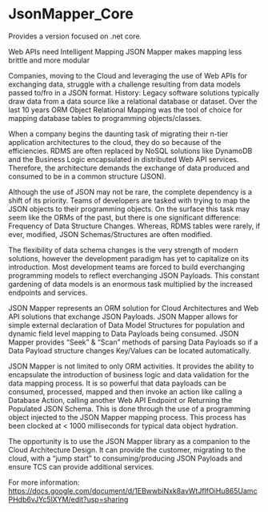 # JsonMapper_Core
Provides a version focused on .net core.



Web APIs need Intelligent Mapping
JSON Mapper makes mapping less brittle and more modular


Companies, moving to the Cloud and leveraging the use of Web APIs for exchanging data, struggle with a challenge resulting from data models passed to/fro in a JSON format. History: Legacy software solutions typically draw data from a data source like a relational database or dataset. Over the last 10 years ORM Object Relational Mapping was the tool of choice for mapping database tables to programming objects/classes.

When a company begins the daunting task of migrating their n-tier application architectures to the cloud, they do so because of the efficiencies. RDMS are often replaced by NoSQL solutions like DynamoDB and the Business Logic encapsulated in distributed Web API services. Therefore, the architecture demands the exchange of data produced and consumed to be in a common structure (JSON).

Although the use of JSON may not be rare, the complete dependency is a shift of its priority. Teams of developers are tasked with trying to map the JSON objects to their programming objects. On the surface this task may seem like the ORMs of the past, but there is one significant difference: Frequency of Data Structure Changes. Whereas, RDMS tables were rarely, if ever, modified, JSON Schemas/Structures are often modified.

The flexibility of data schema changes is the very strength of modern solutions, however the development paradigm has yet to capitalize on its introduction. Most development teams are forced to build everchanging programming models to reflect everchanging JSON Payloads. This constant gardening of data models is an enormous task multiplied by the increased endpoints and services.

JSON Mapper represents an ORM solution for Cloud Architectures and Web API solutions that exchange JSON Payloads. JSON Mapper allows for simple external declaration of Data Model Structures for population and dynamic field level mapping to Data Payloads being consumed. JSON Mapper provides “Seek” & “Scan” methods of parsing Data Payloads so if a Data Payload structure changes Key/Values can be located automatically.

JSON Mapper is not limited to only ORM activities. It provides the ability to encapsulate the introduction of business logic and data validation for the data mapping process. It is so powerful that data payloads can be consumed, processed, mapped and then invoke an action like calling a Database Action, calling another Web API Endpoint or Returning the Populated JSON Schema. This is done through the use of a programming object injected to the JSON Mapper mapping process. This process has been clocked at < 1000 milliseconds for typical data object hydration.

The opportunity is to use the JSON Mapper library as a companion to the Cloud Architecture Design. It can provide the customer, migrating to the cloud, with a “jump start” to consuming/producing JSON Payloads and ensure TCS can provide additional services.

For more information:
https://docs.google.com/document/d/1EBwwbiNxk8avWtJflfOiHu865UamcPHdb6vJYc5lXYM/edit?usp=sharing


